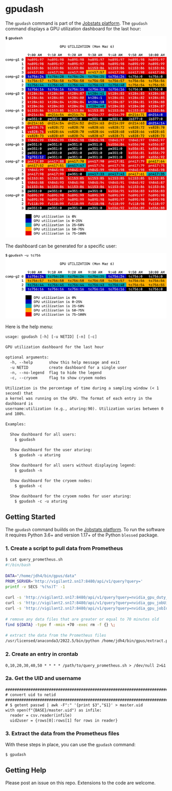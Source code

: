 # gpudash

The `gpudash` command is part of the [Jobstats platform](https://github.com/PrincetonUniversity/jobstats). The `gpudash` command displays a GPU utilization dashboard for the last hour:

![gpudash example](images/gpudash.png)

The dashboard can be generated for a specific user:

![gpudash user example](images/gpudash_user.png)

Here is the help menu:

```
usage: gpudash [-h] [-u NETID] [-n] [-c]

GPU utilization dashboard for the last hour

optional arguments:
  -h, --help       show this help message and exit
  -u NETID         create dashboard for a single user
  -n, --no-legend  flag to hide the legend
  -c, --cryoem     flag to show cryoem nodes

Utilization is the percentage of time during a sampling window (< 1 second) that
a kernel was running on the GPU. The format of each entry in the dashboard is
username:utilization (e.g., aturing:90). Utilization varies between 0 and 100%.

Examples:

  Show dashboard for all users:
    $ gpudash

  Show dashboard for the user aturing:
    $ gpudash -u aturing

  Show dashboard for all users without displaying legend:
    $ gpudash -n

  Show dashboard for the cryoem nodes:
    $ gpudash -c

  Show dashboard for the cryoem nodes for user aturing:
    $ gpudash -c -u aturing
```

## Getting Started

The `gpudash` command buiilds on the [Jobstats platform](https://github.com/PrincetonUniversity/jobstats). To run the software it requires Python 3.6+ and version 1.17+ of the Python `blessed` package.

### 1. Create a script to pull data from Prometheus

```bash
$ cat query_prometheus.sh
#!/bin/bash

DATA="/home/jdh4/bin/gpus/data"
PROM_SERVER='http://vigilant2.sn17:8480/api/v1/query?query='
printf -v SECS '%(%s)T' -1

curl -s 'http://vigilant2.sn17:8480/api/v1/query?query=nvidia_gpu_duty_cycle' > ${DATA}/util.${SECS}
curl -s 'http://vigilant2.sn17:8480/api/v1/query?query=nvidia_gpu_jobUid'     > ${DATA}/uid.${SECS}
curl -s 'http://vigilant2.sn17:8480/api/v1/query?query=nvidia_gpu_jobId'      > ${DATA}/jobid.${SECS}

# remove any data files that are greater or equal to 70 minutes old
find ${DATA} -type f -mmin +70 -exec rm -f {} \;

# extract the data from the Prometheus files
/usr/licensed/anaconda3/2022.5/bin/python /home/jdh4/bin/gpus/extract.py
```

### 2. Create an entry in crontab

```
0,10,20,30,40,50 * * * * /path/to/query_prometheus.sh > /dev/null 2>&1
```

### 2a. Get the UID and username

```
###########################################################################
# convert uid to netid
###########################################################################
# $ getent passwd | awk -F":" '{print $3","$1}' > master.uid
with open(f"{BASE}/master.uid") as infile:
  reader = csv.reader(infile)
  uid2user = {rows[0]:rows[1] for rows in reader}
```

### 3. Extract the data from the Prometheus files

With these steps in place, you can use the `gpudash` command:

```
$ gpudash
```

## Getting Help

Please post an issue on this repo. Extensions to the code are welcome.

